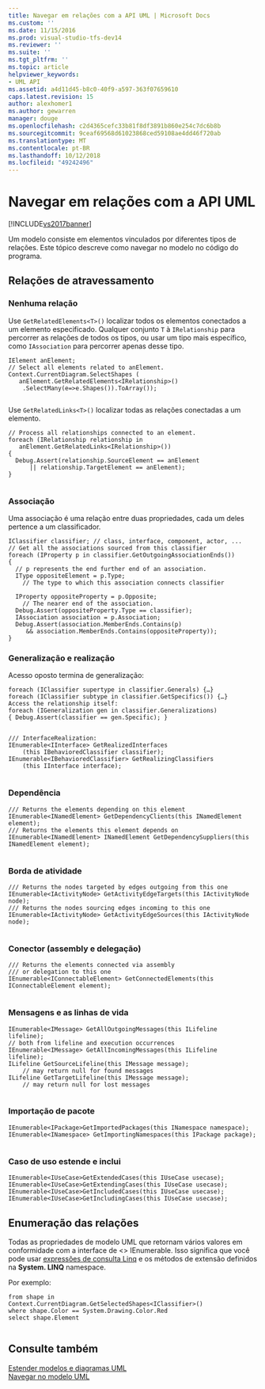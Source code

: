```yaml
---
title: Navegar em relações com a API UML | Microsoft Docs
ms.custom: ''
ms.date: 11/15/2016
ms.prod: visual-studio-tfs-dev14
ms.reviewer: ''
ms.suite: ''
ms.tgt_pltfrm: ''
ms.topic: article
helpviewer_keywords:
- UML API
ms.assetid: a4d11d45-b8c0-40f9-a597-363f07659610
caps.latest.revision: 15
author: alexhomer1
ms.author: gewarren
manager: douge
ms.openlocfilehash: c2d4365cefc33b81f8df3891b860e254c7dc6b8b
ms.sourcegitcommit: 9ceaf69568d61023868ced59108ae4dd46f720ab
ms.translationtype: MT
ms.contentlocale: pt-BR
ms.lasthandoff: 10/12/2018
ms.locfileid: "49242496"
---
```

# <a name="navigate-relationships-with-the-uml-api"></a>Navegar em relações com a API UML
[!INCLUDE[vs2017banner](../includes/vs2017banner.md)]

Um modelo consiste em elementos vinculados por diferentes tipos de relações. Este tópico descreve como navegar no modelo no código do programa.  
  
## <a name="traversing-relationships"></a>Relações de atravessamento  
  
### <a name="any-relationship"></a>Nenhuma relação  
 Use `GetRelatedElements<T>()` localizar todos os elementos conectados a um elemento especificado. Qualquer conjunto `T` à `IRelationship` para percorrer as relações de todos os tipos, ou usar um tipo mais específico, como `IAssociation` para percorrer apenas desse tipo.  
  
```  
IElement anElement;  
// Select all elements related to anElement.  
Context.CurrentDiagram.SelectShapes (  
   anElement.GetRelatedElements<IRelationship>()  
    .SelectMany(e=>e.Shapes()).ToArray());  
  
```  
  
 Use `GetRelatedLinks<T>()` localizar todas as relações conectadas a um elemento.  
  
```  
// Process all relationships connected to an element.  
foreach (IRelationship relationship in   
   anElement.GetRelatedLinks<IRelationship>())  
{  
  Debug.Assert(relationship.SourceElement == anElement  
      || relationship.TargetElement == anElement);  
}  
  
```  
  
### <a name="association"></a>Associação  
 Uma associação é uma relação entre duas propriedades, cada um deles pertence a um classificador.  
  
```  
IClassifier classifier; // class, interface, component, actor, ...  
// Get all the associations sourced from this classifier  
foreach (IProperty p in classifier.GetOutgoingAssociationEnds())  
{  
  // p represents the end further end of an association.  
  IType oppositeElement = p.Type;   
    // The type to which this association connects classifier  
  
  IProperty oppositeProperty = p.Opposite;  
    // The nearer end of the association.  
  Debug.Assert(oppositeProperty.Type == classifier);  
  IAssociation association = p.Association;  
  Debug.Assert(association.MemberEnds.Contains(p)  
     && association.MemberEnds.Contains(oppositeProperty));  
}  
```  
  
### <a name="generalization-and-realization"></a>Generalização e realização  
 Acesso oposto termina de generalização:  
  
```  
foreach (IClassifier supertype in classifier.Generals) {…}  
foreach (IClassifier subtype in classifier.GetSpecifics()) {…}  
Access the relationship itself:  
foreach (IGeneralization gen in classifier.Generalizations)   
{ Debug.Assert(classifier == gen.Specific); }  
```  
  
```  
  
/// InterfaceRealization:  
IEnumerable<IInterface> GetRealizedInterfaces  
    (this IBehavioredClassifier classifier);  
IEnumerable<IBehavioredClassifier> GetRealizingClassifiers  
    (this IInterface interface);  
  
```  
  
### <a name="dependency"></a>Dependência  
  
```  
/// Returns the elements depending on this element  
IEnumerable<INamedElement> GetDependencyClients(this INamedElement element);   
/// Returns the elements this element depends on  
IEnumerable<INamedElement> INamedElement GetDependencySuppliers(this INamedElement element);  
  
```  
  
### <a name="activity-edge"></a>Borda de atividade  
  
```  
/// Returns the nodes targeted by edges outgoing from this one  
IEnumerable<IActivityNode> GetActivityEdgeTargets(this IActivityNode node);  
/// Returns the nodes sourcing edges incoming to this one  
IEnumerable<IActivityNode> GetActivityEdgeSources(this IActivityNode node);  
  
```  
  
### <a name="connector-assembly-and-delegation"></a>Conector (assembly e delegação)  
  
```  
/// Returns the elements connected via assembly   
/// or delegation to this one  
IEnumerable<IConnectableElement> GetConnectedElements(this IConnectableElement element);  
  
```  
  
### <a name="messages-and-lifelines"></a>Mensagens e as linhas de vida  
  
```  
IEnumerable<IMessage> GetAllOutgoingMessages(this ILifeline  lifeline);   
// both from lifeline and execution occurrences  
IEnumerable<IMessage> GetAllIncomingMessages(this ILifeline  lifeline);  
ILifeline GetSourceLifeline(this IMessage message);   
    // may return null for found messages  
ILifeline GetTargetLifeline(this IMessage message);    
    // may return null for lost messages  
  
```  
  
### <a name="package-import"></a>Importação de pacote  
  
```  
IEnumerable<IPackage>GetImportedPackages(this INamespace namespace);  
IEnumerable<INamespace> GetImportingNamespaces(this IPackage package);  
  
```  
  
### <a name="use-case-extend-and-include"></a>Caso de uso estende e inclui  
  
```  
IEnumerable<IUseCase>GetExtendedCases(this IUseCase usecase);  
IEnumerable<IUseCase>GetExtendingCases(this IUseCase usecase);  
IEnumerable<IUseCase>GetIncludedCases(this IUseCase usecase);  
IEnumerable<IUseCase>GetIncludingCases(this IUseCase usecase);  
```  
  
## <a name="enumerating-relationships"></a>Enumeração das relações  
 Todas as propriedades de modelo UML que retornam vários valores em conformidade com a interface de <> IEnumerable. Isso significa que você pode usar [expressões de consulta Linq](http://go.microsoft.com/fwlink/?LinkId=168834) e os métodos de extensão definidos na **System. LINQ** namespace.  
  
 Por exemplo:  
  
```  
from shape in     Context.CurrentDiagram.GetSelectedShapes<IClassifier>()  
where shape.Color == System.Drawing.Color.Red  
select shape.Element  
  
```  
  
## <a name="see-also"></a>Consulte também  
 [Estender modelos e diagramas UML](../modeling/extend-uml-models-and-diagrams.md)   
 [Navegar no modelo UML](../modeling/navigate-the-uml-model.md)



